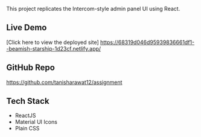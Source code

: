 This project replicates the Intercom-style admin panel UI using React.

## Live Demo
[Click here to view the deployed site] https://68319d046d95939836661df1--beamish-starship-1d23cf.netlify.app/

## GitHub Repo
https://github.com/tanisharawat12/assignment

## Tech Stack
- ReactJS
- Material UI Icons
- Plain CSS


